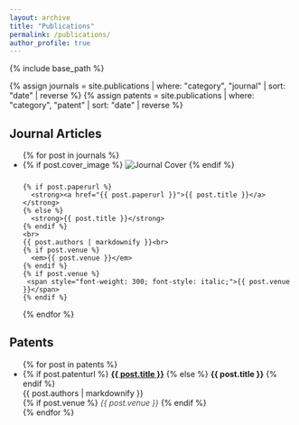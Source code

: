```yaml
---
layout: archive
title: "Publications"
permalink: /publications/
author_profile: true
---
```


{% include base_path %}

{% assign journals = site.publications | where: "category", "journal" | sort: "date" | reverse %}
{% assign patents = site.publications | where: "category", "patent" | sort: "date" | reverse %}

<h2>Journal Articles</h2>
<ul>
{% for post in journals %}
  <li>
    {% if post.cover_image %}
      <img src="{{ post.cover_image }}" alt="Journal Cover" style="max-width:200px; margin-bottom:10px;">
    {% endif %}
    
    {% if post.paperurl %}
      <strong><a href="{{ post.paperurl }}">{{ post.title }}</a></strong>
    {% else %}
      <strong>{{ post.title }}</strong>
    {% endif %}
    <br>
    {{ post.authors | markdownify }}<br>
    {% if post.venue %}
      <em>{{ post.venue }}</em>
    {% endif %}
    {% if post.venue %}
     <span style="font-weight: 300; font-style: italic;">{{ post.venue }}</span>
    {% endif %}
  </li>
{% endfor %}
</ul>


<h2>Patents</h2>
<ul>
{% for post in patents %}
  <li>
    {% if post.patenturl %}
      <strong><a href="{{ post.patenturl }}">{{ post.title }}</a></strong>
    {% else %}
      <strong>{{ post.title }}</strong>
    {% endif %}
    <br>
    {{ post.authors | markdownify }}<br>
    {% if post.venue %}
     <span style="font-weight: 300; font-style: italic;">{{ post.venue }}</span>
    {% endif %}
  </li>
{% endfor %}
</ul>
